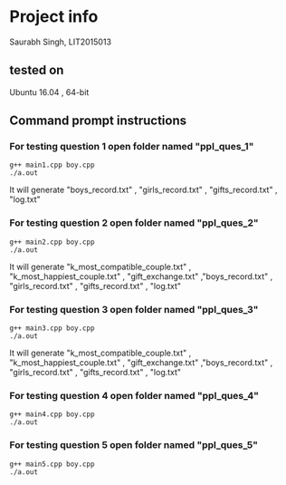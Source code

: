 # Project info
Saurabh Singh, LIT2015013

## tested on
Ubuntu 16.04 , 64-bit

## Command prompt instructions
### For testing question 1 open folder named "ppl_ques_1"
```
g++ main1.cpp boy.cpp
./a.out
```
It will generate "boys_record.txt" , "girls_record.txt" , "gifts_record.txt" , "log.txt"
### For testing question 2 open folder named "ppl_ques_2"
```
g++ main2.cpp boy.cpp
./a.out
```
It will generate "k_most_compatible_couple.txt" , "k_most_happiest_couple.txt" , "gift_exchange.txt" ,"boys_record.txt" , "girls_record.txt" , "gifts_record.txt" , "log.txt" 

### For testing question 3 open folder named "ppl_ques_3"
```
g++ main3.cpp boy.cpp
./a.out
```
It will generate "k_most_compatible_couple.txt" , "k_most_happiest_couple.txt" , "gift_exchange.txt" ,"boys_record.txt" , "girls_record.txt" , "gifts_record.txt" , "log.txt" 

### For testing question 4 open folder named "ppl_ques_4"
```
g++ main4.cpp boy.cpp
./a.out
```

### For testing question 5 open folder named "ppl_ques_5"
```
g++ main5.cpp boy.cpp
./a.out
```
